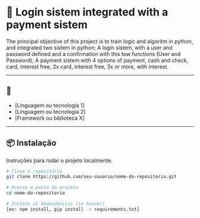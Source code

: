 # 📌 Login sistem integrated with a payment sistem

The principal objective of this project is to train logic and algoritm in python, and integrated two sistem in python;
A login sistem, with a user and password defined and a confirmation with this tow functions (User and Password);
A payment sistem with 4 options of payment, cash and check, card, 
interest free, 2x card, interest free, 3x or more, with interest.

---

## 🚀 

- [Linguagem ou tecnologia 1]
- [Linguagem ou tecnologia 2]
- [Framework ou biblioteca X]

---

## 📦 Instalação

Instruções para rodar o projeto localmente.

```bash
# Clone o repositório
git clone https://github.com/seu-usuario/nome-do-repositorio.git

# Acesse a pasta do projeto
cd nome-do-repositorio

# Instale as dependências (se houver)
[ex: npm install, pip install -r requirements.txt]

